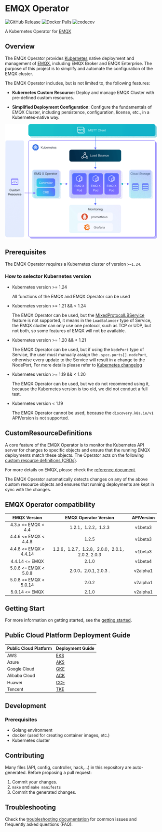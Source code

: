 # EMQX Operator

[![GitHub Release](https://img.shields.io/github/release/emqx/emqx-operator?color=brightgreen)](https://github.com/emqx/emqx-operator/releases)
[![Docker Pulls](https://img.shields.io/docker/pulls/emqx/emqx-operator-controller)](https://hub.docker.com/r/emqx/emqx-operator-controller)
[![codecov](https://codecov.io/gh/emqx/emqx-operator/branch/main/graph/badge.svg?token=RNMH7K52JZ)](https://codecov.io/gh/emqx/emqx-operator)

A Kubernetes Operator for [EMQX](https://www.emqx.io)

## Overview

The EMQX Operator provides [Kubernetes](https://kubernetes.io/) native deployment and management of [EMQX](https://www.emqx.io/), including EMQX Broker and EMQX Enterprise. The purpose of this project is to simplify and automate the configuration of the EMQX cluster.

The EMQX Operator includes, but is not limited to, the following features:

* **Kubernetes Custom Resource**: Deploy and manage EMQX Cluster with pre-defined custom resources.

* **Simplified Deployment Configuration**: Configure the fundamentals of EMQX Cluster, including persistence, configuration, license, etc., in a Kubernetes-native way.

![](.docs/../docs/en_US/introduction/assets/architecture.png)

## Prerequisites

The EMQX Operator requires a Kubernetes cluster of version `>=1.24`.

### How to selector Kubernetes version

+ Kubernetes version >= 1.24

  All functions of the EMQX and EMQX Operator can be used

+ Kubernetes version >= 1.21 && < 1.24

  The EMQX Operator can be used, but the [MixedProtocolLBService](https://kubernetes.io/docs/reference/command-line-tools-reference/feature-gates/) feature is not supported, it means in the `LoadBalancer` type of Service, the EMQX cluster can only use one protocol, such as TCP or UDP, but not both, so some features of EMQX will not be available.

+ Kubernetes version >= 1.20 && < 1.21

  The EMQX Operator can be used, but if using the `NodePort` type of Service, the user must manually assign the `.spec.ports[].nodePort`, otherwise every update to the Service will result in a change to the NodePort, For more details please refer to [Kubernetes changelog](https://github.com/kubernetes/kubernetes/blob/master/CHANGELOG/CHANGELOG-1.20.md#bug-or-regression-4)

+ Kubernetes version >= 1.19 && < 1.20

  The EMQX Operator can be used, but we do not recommend using it, because the Kubernetes version is too old, we did not conduct a full test.

+ Kubernetes version < 1.19

  The EMQX Operator cannot be used, because the `discovery.k8s.io/v1` APIVersion is not supported.


## CustomResourceDefinitions

A core feature of the EMQX Operator is to monitor the Kubernetes API server for changes to specific objects and ensure that the running EMQX deployments match these objects.
The Operator acts on the following [custom resource definitions (CRDs)](https://kubernetes.io/docs/tasks/access-kubernetes-api/extend-api-custom-resource-definitions/).

For more details on EMQX, please check the [reference document](https://github.com/emqx/emqx-operator/blob/main/docs/en_US/reference/v2alpha1-reference.md).

The EMQX Operator automatically detects changes on any of the above custom resource objects and ensures that running deployments are kept in sync with the changes.

## EMQX Operator compatibility

|      EMQX Version      |     EMQX Operator Version                            |     APIVersion    | 
|:----------------------:|:----------------------------------------------------:|:-----------------:| 
| 4.3.x <= EMQX < 4.4    | 1.2.1，1.2.2，1.2.3                                   |  v1beta3          |
| 4.4.6 <= EMQX < 4.4.8  | 1.2.5                                                 | v1beta3          | 
| 4.4.8 <= EMQX < 4.4.14 | 1.2.6，1.2.7，1.2.8，2.0.0，2.0.1，2.0.2, 2.0.3        |  v1beta3          |
| 4.4.14 <= EMQX         | 2.1.0                                                 |  v1beta4          |
| 5.0.6 <= EMQX < 5.0.8  | 2.0.0，2.0.1, 2.0.3 .                                 |  v2alpha1         |
| 5.0.8 <= EMQX < 5.0.14 | 2.0.2                                                 |  v2alpha1         |
| 5.0.14 <= EMQX         | 2.1.0                                                 |  v2alpha1         |

## Getting Start

For more information on getting started, see the [getting started](docs/en_US/getting-started/getting-started.md).

## Public Cloud Platform Deployment Guide

|  Public Cloud Platform   | Deployment Guide                                         |
|--------------------------|----------------------------------------------------------|
|    AWS                   | [EKS](docs/en_US/deployment/aws-eks-deployment.md)       |
|    Azure                 | [AKS](docs/en_US/deployment/azure-deployment.md)       |
|    Google Cloud          | [GKE](docs/en_US/deployment/gcp-gke-deployment.md)       |
|    Alibaba Cloud         | [ACK](docs/zh_CN/deployment/aliyun-ack-deployment.md)    |
|    Huawei                | [CCE](docs/zh_CN/deployment/cce-deployment.md)           |
|    Tencent               | [TKE](docs/zh_CN/deployment/tencent-tke-deployment.md)   |


## Development

### Prerequisites

- Golang environment
- docker (used for creating container images, etc.)
- Kubernetes cluster

## Contributing
Many files (API, config, controller, hack,...) in this repository are auto-generated.
Before proposing a pull request:

1. Commit your changes.
2. `make` and `make manifests`
3. Commit the generated changes.

## Troubleshooting
Check the [troubleshooting documentation](docs/en_US/faq/faq.md) for common issues and frequently asked questions (FAQ).
